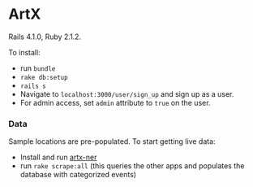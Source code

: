 # ArtX

Rails 4.1.0, Ruby 2.1.2.

To install:

* run `bundle`
* `rake db:setup`
* `rails s`
* Navigate to `localhost:3000/user/sign_up` and sign up as a user.
* For admin access, set `admin` attribute to `true` on the user.

### Data

Sample locations are pre-populated. To start getting live data:

* Install and run [artx-ner](http://github.com/mailbackwards/artx-ner)
* run `rake scrape:all` (this queries the other apps and populates the database with categorized events)
